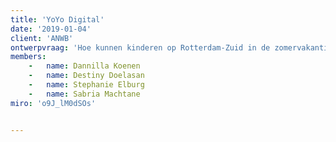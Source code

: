 ```yaml
---
title: 'YoYo Digital'
date: '2019-01-04'
client: 'ANWB'
ontwerpvraag: 'Hoe kunnen kinderen op Rotterdam-Zuid in de zomervakantie, zichzelf op een betaalbare manier ontplooien voor een betere toekomst?'
members:
    -   name: Dannilla Koenen
    -   name: Destiny Doelasan
    -   name: Stephanie Elburg
    -   name: Sabria Machtane
miro: 'o9J_lM0dSOs'


---
```



 

